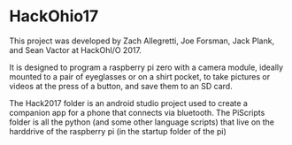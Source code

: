 # HackOhio17
This project was developed by Zach Allegretti, Joe Forsman, Jack Plank, and Sean Vactor at HackOhI/O 2017.

It is designed to program a raspberry pi zero with a camera module, ideally mounted to a pair of eyeglasses
or on a shirt pocket, to take pictures or videos at the press of a button, and save them to an SD card.

The Hack2017 folder is an android studio project used to create a companion app for a phone that connects via bluetooth.
The PiScripts folder is all the python (and some other language scripts) that live on the harddrive of the raspberry pi
	(in the startup folder of the pi)
